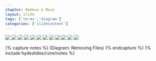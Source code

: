 ```yaml
---
chapter: Remove & Move
layout: slide
tags: ['rm-mv','diagram']
categories: ['slidecontent']
---
```


<div class="diagram-group">
	<img class="diagram" src="assets/diagrams/rm-mv/states-of-tracking-01.png">
	<img class="diagram fragment" src="assets/diagrams/rm-mv/states-of-tracking-02.png">
    <img class="diagram fragment" src="assets/diagrams/rm-mv/states-of-tracking-03.png">
    <img class="diagram fragment" src="assets/diagrams/rm-mv/states-of-tracking-04.png">
    <img class="diagram fragment" src="assets/diagrams/rm-mv/states-of-tracking-05.png">
    <img class="diagram fragment" src="assets/diagrams/rm-mv/states-of-tracking-06.png">
    <img class="diagram fragment" src="assets/diagrams/rm-mv/states-of-tracking-07.png">
    <img class="diagram fragment" src="assets/diagrams/rm-mv/states-of-tracking-08.png">
    <img class="diagram fragment" src="assets/diagrams/rm-mv/states-of-tracking-09.png">
    <img class="diagram fragment" src="assets/diagrams/rm-mv/states-of-tracking-10.png">
    <img class="diagram fragment" src="assets/diagrams/rm-mv/states-of-tracking-11.png">
    <img class="diagram fragment" src="assets/diagrams/rm-mv/states-of-tracking-12.png">
</div>

{% capture notes %}
(Diagram: Removing Files)
{% endcapture %}
{% include hydeslides/core/notes %}